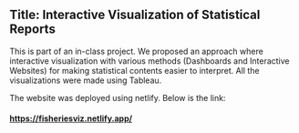 ## Title: Interactive Visualization of Statistical Reports
This is part of an in-class project. We proposed an approach where interactive visualization with various methods (Dashboards and Interactive Websites) for making statistical contents easier to interpret. All the visualizations were made using Tableau.

The website was deployed using netlify. Below is the link:
#### https://fisheriesviz.netlify.app/
